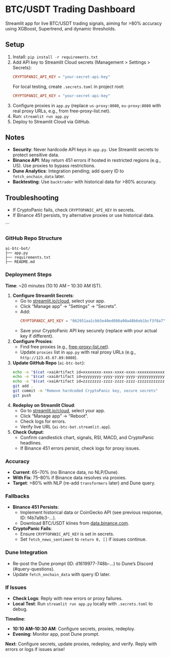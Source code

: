 # BTC/USDT Trading Dashboard

Streamlit app for live BTC/USDT trading signals, aiming for >80% accuracy using XGBoost, Supertrend, and dynamic thresholds.

## Setup
1. Install: `pip install -r requirements.txt`
2. Add API key to Streamlit Cloud secrets (Management > Settings > Secrets):
   ```toml
   CRYPTOPANIC_API_KEY = "your-secret-api-key"
   ```
   For local testing, create `.secrets.toml` in project root:
   ```toml
   CRYPTOPANIC_API_KEY = "your-secret-api-key"
   ```
3. Configure proxies in `app.py` (replace `us-proxy:8080`, `eu-proxy:8080` with real proxy URLs, e.g., from free-proxy-list.net).
4. Run: `streamlit run app.py`
5. Deploy to Streamlit Cloud via GitHub.

## Notes
- **Security**: Never hardcode API keys in `app.py`. Use Streamlit secrets to protect sensitive data.
- **Binance API**: May return 451 errors if hosted in restricted regions (e.g., US). Use proxies to bypass restrictions.
- **Dune Analytics**: Integration pending; add query ID to `fetch_onchain_data` later.
- **Backtesting**: Use `backtrader` with historical data for >80% accuracy.

## Troubleshooting
- If CryptoPanic fails, check `CRYPTOPANIC_API_KEY` in secrets.
- If Binance 451 persists, try alternative proxies or use historical data.
</xai-readme>
```

### GitHub Repo Structure
```
ai-btc-bot/
├── app.py
├── requirements.txt
├── README.md
```

### Deployment Steps
**Time**: ~20 minutes (10:10 AM – 10:30 AM IST).

1. **Configure Streamlit Secrets**:
   - Go to [streamlit.io/cloud](https://streamlit.io/cloud), select your app.
   - Click “Manage app” → “Settings” → “Secrets”.
   - Add:
     ```toml
     CRYPTOPANIC_API_KEY = "062951aa1cbb5e40ed898a90a48b6eb1bcf3f8a7"
     ```
   - Save your CryptoPanic API key securely (replace with your actual key if different).
2. **Configure Proxies**:
   - Find free proxies (e.g., [free-proxy-list.net](http://free-proxy-list.net)).
   - Update `proxies` list in `app.py` with real proxy URLs (e.g., `http://123.45.67.89:8080`).
3. **Update GitHub Repo** (`ai-btc-bot`):
   ```bash
   echo -e "$(cat <xaiArtifact id=xxxxxxxx-xxxx-xxxx-xxxx-xxxxxxxxxxxx>)" > app.py
   echo -e "$(cat <xaiArtifact id=yyyyyyyy-yyyy-yyyy-yyyy-yyyyyyyyyyyy>)" > requirements.txt
   echo -e "$(cat <xaiArtifact id=zzzzzzzz-zzzz-zzzz-zzzz-zzzzzzzzzzzz>)" > README.md
   git add .
   git commit -m "Remove hardcoded CryptoPanic key, secure secrets"
   git push
   ```
4. **Redeploy on Streamlit Cloud**:
   - Go to [streamlit.io/cloud](https://streamlit.io/cloud), select your app.
   - Click “Manage app” → “Reboot”.
   - Check logs for errors.
   - Verify live URL (`ai-btc-bot.streamlit.app`).
5. **Check Output**:
   - Confirm candlestick chart, signals, RSI, MACD, and CryptoPanic headlines.
   - If Binance 451 errors persist, check logs for proxy issues.

### Accuracy
- **Current**: 65–70% (no Binance data, no NLP/Dune).
- **With Fix**: 75–80% if Binance data resolves via proxies.
- **Target**: >80% with NLP (re-add `transformers` later) and Dune query.

### Fallbacks
- **Binance 451 Persists**:
  - Implement historical data or CoinGecko API (see previous response, ID: f4b7a9b3-…).
  - Download BTC/USDT klines from [data.binance.com](https://data.binance.com).
- **CryptoPanic Fails**:
  - Ensure `CRYPTOPANIC_API_KEY` is set in secrets.
  - Set `fetch_news_sentiment` to `return 0, []` if issues continue.

### Dune Integration
- Re-post the Dune prompt (ID: d1619977-748b-…) to Dune’s Discord (#query-questions).
- Update `fetch_onchain_data` with query ID later.

### If Issues
- **Check Logs**: Reply with new errors or proxy failures.
- **Local Test**: Run `streamlit run app.py` locally with `.secrets.toml` to debug.

**Timeline**:
- **10:10 AM–10:30 AM**: Configure secrets, proxies, redeploy.
- **Evening**: Monitor app, post Dune prompt.

**Next**: Configure secrets, update proxies, redeploy, and verify. Reply with errors or logs if issues arise!
